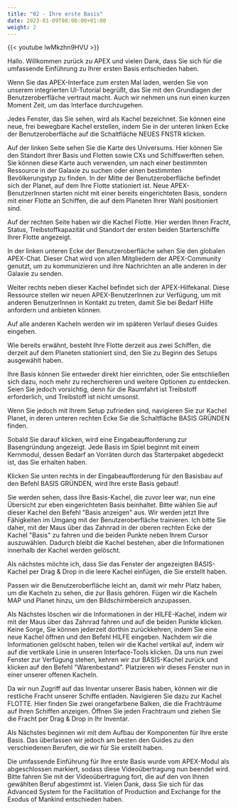 ```yaml
---
title: "02 - Ihre erste Basis"
date: 2023-01-09T08:00:00+01:00
weight: 2
---
```


{{< youtube lwMkzhn9HVU >}}

Hallo. Willkommen zurück zu APEX und vielen Dank, dass Sie sich für die umfassende Einführung zu Ihrer ersten Basis entschieden haben.

Wenn Sie das APEX-Interface zum ersten Mal laden, werden Sie von unserem integrierten UI-Tutorial begrüßt, das Sie mit den Grundlagen der Benutzeroberfläche vertraut macht. Auch wir nehmen uns nun einen kurzen Moment Zeit, um das Interface durchzugehen.

Jedes Fenster, das Sie sehen, wird als Kachel bezeichnet. Sie können eine neue, frei bewegbare Kachel erstellen, indem Sie in der unteren linken Ecke der Benutzeroberfläche auf die Schaltfläche NEUES FNSTR klicken.

Auf der linken Seite sehen Sie die Karte des Universums. Hier können Sie den Standort Ihrer Basis und Flotten sowie CXs und Schiffswerften sehen. Sie können diese Karte auch verwenden, um nach einer bestimmten Ressource in der Galaxie zu suchen oder einen bestimmten Bevölkerungstyp zu finden. In der Mitte der Benutzeroberfläche befindet sich der Planet, auf dem Ihre Flotte stationiert ist. Neue APEX-BenutzerInnen starten nicht mit einer bereits eingerichteten Basis, sondern mit einer Flotte an Schiffen, die auf dem Planeten Ihrer Wahl positioniert sind.

Auf der rechten Seite haben wir die Kachel Flotte. Hier werden Ihnen Fracht, Status, Treibstoffkapazität und Standort der ersten beiden Starterschiffe Ihrer Flotte angezeigt.

In der linken unteren Ecke der Benutzeroberfläche sehen Sie den globalen APEX-Chat. Dieser Chat wird von allen Mitgliedern der APEX-Community genutzt, um zu kommunizieren und ihre Nachrichten an alle anderen in der Galaxie zu senden.

Weiter rechts neben dieser Kachel befindet sich der APEX-Hilfekanal. Diese Ressource stellen wir neuen APEX-BenutzerInnen zur Verfügung, um mit anderen BenutzerInnen in Kontakt zu treten, damit Sie bei Bedarf Hilfe anfordern und anbieten können.

Auf alle anderen Kacheln werden wir im späteren Verlauf dieses Guides eingehen.

Wie bereits erwähnt, besteht Ihre Flotte derzeit aus zwei Schiffen, die derzeit auf dem Planeten stationiert sind, den Sie zu Beginn des Setups ausgewählt haben.

Ihre Basis können Sie entweder direkt hier einrichten, oder Sie entschließen sich dazu, noch mehr zu recherchieren und weitere Optionen zu entdecken. Seien Sie jedoch vorsichtig, denn für die Raumfahrt ist Treibstoff erforderlich, und Treibstoff ist nicht umsonst.

Wenn Sie jedoch mit Ihrem Setup zufrieden sind, navigieren Sie zur Kachel Planet, in deren unteren rechten Ecke Sie die Schaltfläche BASIS GRÜNDEN finden.

Sobald Sie darauf klicken, wird eine Eingabeaufforderung zur Basengründung angezeigt. Jede Basis im Spiel beginnt mit einem Kernmodul, dessen Bedarf an Vorräten durch das Starterpaket abgedeckt ist, das Sie erhalten haben.

Klicken Sie unten rechts in der Eingabeaufforderung für den Basisbau auf den Befehl BASIS GRÜNDEN, wird Ihre erste Basis gebaut!

Sie werden sehen, dass Ihre Basis-Kachel, die zuvor leer war, nun eine Übersicht zur eben eingerichteten Basis beinhaltet. Bitte wählen Sie auf dieser Kachel den Befehl "Basis anzeigen" aus. Wir werden jetzt Ihre Fähigkeiten im Umgang mit der Benutzeroberfläche trainieren. Ich bitte Sie daher, mit der Maus über das Zahnrad in der oberen rechten Ecke der Kachel "Basis" zu fahren und die beiden Punkte neben Ihrem Cursor auszuwählen. Dadurch bleibt die Kachel bestehen, aber die Informationen innerhalb der Kachel werden gelöscht.

Als nächstes möchte ich, dass Sie das Fenster der angezeigten BASIS-Kachel per Drag & Drop in die leere Kachel einfügen, die Sie erstellt haben.

Passen wir die Benutzeroberfläche leicht an, damit wir mehr Platz haben, um die Kacheln zu sehen, die zur Basis gehören. Fügen wir die Kacheln MAP und Planet hinzu, um den Bildschirmbereich anzupassen.

Als Nächstes löschen wir die Informationen in der HILFE-Kachel, indem wir mit der Maus über das Zahnrad fahren und auf die beiden Punkte klicken. Keine Sorge, Sie können jederzeit dorthin zurückkehren, indem Sie eine neue Kachel öffnen und den Befehl HILFE eingeben. Nachdem wir die Informationen gelöscht haben, teilen wir die Kachel vertikal auf, indem wir auf die vertikale Linie in unseren Interface-Tools klicken.
Da uns nun zwei Fenster zur Verfügung stehen, kehren wir zur BASIS-Kachel zurück und klicken auf den Befehl "Warenbestand". Platzieren wir dieses Fenster nun in einer unserer offenen Kacheln.

Da wir nun Zugriff auf das Inventar unserer Basis haben, können wir die restliche Fracht unserer Schiffe entladen. Navigieren Sie dazu zur Kachel FLOTTE. Hier finden Sie zwei orangefarbene Balken, die die Frachträume auf Ihren Schiffen anzeigen. Öffnen Sie jeden Frachtraum und ziehen Sie die Fracht per Drag & Drop in Ihr Inventar.

Als Nächstes beginnen wir mit dem Aufbau der Komponenten für Ihre erste Basis. Das überlassen wir jedoch am besten den Guides zu den verschiedenen Berufen, die wir für Sie erstellt haben.

Die umfassende Einführung für Ihre erste Basis wurde vom APEX-Modul als abgeschlossen markiert, sodass diese Videoübertragung nun beendet wird. Bitte fahren Sie mit der Videoübertragung fort, die auf den von Ihnen gewählten Beruf abgestimmt ist. Vielen Dank, dass Sie sich für das Advanced System for the Facilitation of Production and Exchange for the Exodus of Mankind entschieden haben.
